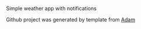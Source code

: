 Simple weather app with notifications


Github project was generated by template from [Adam](https://github.com/AdamMc331) 
